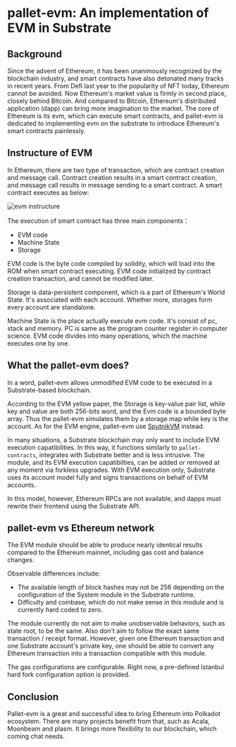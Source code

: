 # pallet-evm: An implementation of EVM in Substrate

## Background

Since the advent of Ethereum, it has been unanimously recognized by the blockchain industry, and smart contracts have also detonated many tracks in recent years. From Defi last year to the popularity of NFT today, Ethereum cannot be avoided. Now Ethereum's market value is firmly in second place, closely behind Bitcoin. And compared to Bitcoin, Ethereum's distributed application (dapp) can bring more imagination to the market. The core of Ethereum is its evm, which can execute smart contracts, and pallet-evm is dedicated to implementing evm on the substrate to introduce Ethereum's smart contracts painlessly.

## Instructure of EVM

In Ethereum, there are two type of transaction, which are contract creation and message call. Contract creation results in a smart contract creation, and message call results in message sending to a smart contract. A smart contract executes as below:

![evm instructure](https://ethereum.org/static/9628ab90bfd02f64cf873446cbdc6c70/302a4/gas.png)

The execution of smart contract has three main components：

- EVM code
- Machine State
- Storage



EVM code is the byte code compiled by solidity, which will load into the ROM when smart contract executing. EVM code initialized by contract creation transaction, and cannot be modified later. 



Storage is data-persistent component, which is a part of Ethereum's World State. It's associated with each account.  Whether more, storages form every account are standalone. 



Machine State is the place actually execute evm code.  It's consist of pc, stack and memory. PC is same as the program counter register in computer science. EVM code divides into many operations, which the machine executes one by one.  

## What the pallet-evm does?

In a word, pallet-evm allows unmodified EVM code to be executed in a Substrate-based blockchain.



According to the EVM yellow paper, the Storage is key-value pair list, while key and value are both 256-bits word, and the Evm code is a bounded byte array. Thus the pallet-evm simulates them by a storage map while key is the account.   As for the EVM engine, pallet-evm use [SputnikVM](https://github.com/rust-blockchain/evm) instead.



In many situations, a Substrate blockchain may only want to include EVM execution capatibilities. In this way, it functions similarly to `pallet-contracts`, integrates with Substrate better and is less intrusive. The module, and its EVM execution capatibilties, can be added or removed at any moment via forkless upgrades. With EVM execution only, Substrate uses its account model fully and signs transactions on behalf of EVM accounts.

In this model, however, Ethereum RPCs are not available, and dapps must rewrite their frontend using the Substrate API.



## pallet-evm vs Ethereum network

The EVM module should be able to produce nearly identical results compared to the Ethereum mainnet, including gas cost and balance changes.

Observable differences include:

- The available length of block hashes may not be 256 depending on the configuration of the System module in the Substrate runtime.
- Difficulty and coinbase, which do not make sense in this module and is currently hard coded to zero.

The module currently do not aim to make unobservable behaviors, such as state root, to be the same. Also don't aim to follow the exact same transaction / receipt format. However, given one Ethereum transaction and one Substrate account's private key, one should be able to convert any Ethereum transaction into a transaction compatible with this module.

The gas configurations are configurable. Right now, a pre-defined Istanbul hard fork configuration option is provided.



## Conclusion

Pallet-evm is a great and successful idea to bring Ethereum into Polkadot ecosystem.  There are many projects benefit from that, such as Acala, Moonbeam and plasm. It brings more flexibility to our blockchain, which coming chat needs. 